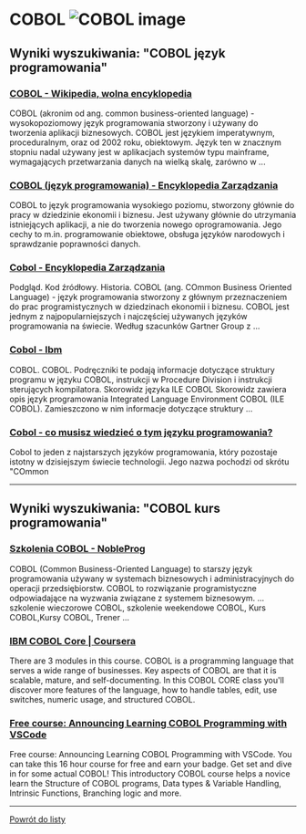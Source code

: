 # COBOL ![COBOL image](https://www.tiobe.com/wp-content/themes/tiobe/tiobe-index/images/COBOL.png)

## Wyniki wyszukiwania: "COBOL język programowania" 

### [COBOL - Wikipedia, wolna encyklopedia](https://pl.wikipedia.org/wiki/COBOL) 

 COBOL (akronim od ang. common business-oriented language) - wysokopoziomowy język programowania stworzony i używany do tworzenia aplikacji biznesowych. COBOL jest językiem imperatywnym, proceduralnym, oraz od 2002 roku, obiektowym. Język ten w znacznym stopniu nadal używany jest w aplikacjach systemów typu mainframe, wymagających przetwarzania danych na wielką skalę, zarówno w ...




### [COBOL (język programowania) - Encyklopedia Zarządzania](https://mfiles.pl/pl/index.php/COBOL_(język_programowania)) 

 COBOL to język programowania wysokiego poziomu, stworzony głównie do pracy w dziedzinie ekonomii i biznesu. Jest używany głównie do utrzymania istniejących aplikacji, a nie do tworzenia nowego oprogramowania. Jego cechy to m.in. programowanie obiektowe, obsługa języków narodowych i sprawdzanie poprawności danych.




### [Cobol - Encyklopedia Zarządzania](https://mfiles.pl/pl/index.php/Cobol) 

 Podgląd. Kod źródłowy. Historia. COBOL (ang. COmmon Business Oriented Language) - język programowania stworzony z głównym przeznaczeniem do prac programistycznych w dziedzinach ekonomii i biznesu. COBOL jest jednym z najpopularniejszych i najczęściej używanych języków programowania na świecie. Według szacunków Gartner Group z ...




### [Cobol - Ibm](https://www.ibm.com/docs/pl/i/7.1?topic=languages-cobol) 

 COBOL. COBOL. Podręczniki te podają informacje dotyczące struktury programu w języku COBOL, instrukcji w Procedure Division i instrukcji sterujących kompilatora. Skorowidz języka ILE COBOL Skorowidz zawiera opis język programowania Integrated Language Environment COBOL (ILE COBOL). Zamieszczono w nim informacje dotyczące struktury ...




### [Cobol - co musisz wiedzieć o tym języku programowania?](https://aviary.pl/cobol-jezyk-programowania/) 

 Cobol to jeden z najstarszych języków programowania, który pozostaje istotny w dzisiejszym świecie technologii. Jego nazwa pochodzi od skrótu "COmmon






---

## Wyniki wyszukiwania: "COBOL kurs programowania" 

### [Szkolenia COBOL - NobleProg](https://www.nobleprog.pl/szkolenia-cobol) 

 COBOL (Common Business-Oriented Language) to starszy język programowania używany w systemach biznesowych i administracyjnych do operacji przedsiębiorstw. COBOL to rozwiązanie programistyczne odpowiadające na wyzwania związane z systemem biznesowym. ... szkolenie wieczorowe COBOL, szkolenie weekendowe COBOL, Kurs COBOL,Kursy COBOL, Trener ...




### [IBM COBOL Core | Coursera](https://www.coursera.org/learn/ibm-cobol-core) 

 There are 3 modules in this course. COBOL is a programming language that serves a wide range of businesses. Key aspects of COBOL are that it is scalable, mature, and self-documenting. In this COBOL CORE class you'll discover more features of the language, how to handle tables, edit, use switches, numeric usage, and structured COBOL.




### [Free course: Announcing Learning COBOL Programming with VSCode](https://www.ibm.com/blogs/ibm-training/free-course-announcing-learning-cobol-programming-with-vscode/) 

 Free course: Announcing Learning COBOL Programming with VSCode. You can take this 16 hour course for free and earn your badge. Get set and dive in for some actual COBOL! This introductory COBOL course helps a novice learn the Structure of COBOL programs, Data types & Variable Handling, Intrinsic Functions, Branching logic and more.






---

 [Powrót do listy](../top20.md)